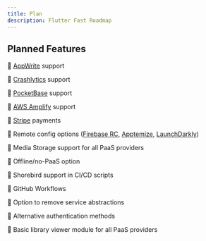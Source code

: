 ```yaml
---
title: Plan
description: Flutter Fast Roadmap
---
```

## Planned Features
🔲 [AppWrite](https://appwrite.io/) support

🔲 [Crashlytics](https://firebase.google.com/docs/crashlytics) support

🔲 [PocketBase](https://pocketbase.io/) support

🔲 [AWS Amplify](https://docs.amplify.aws/start/q/integration/flutter/) support

🔲 [Stripe](https://stripe.com/) payments

🔲 Remote config options ([Firebase RC](https://firebase.google.com/docs/remote-config/get-started?platform=ios), [Apptemize](https://apptimize.com/), [LaunchDarkly](https://launchdarkly.com/))

🔲 Media Storage support for all PaaS providers

🔲 Offline/no-PaaS option

🔲 Shorebird support in CI/CD scripts

🔲 GitHub Workflows

🔲 Option to remove service abstractions

🔲 Alternative authentication methods

🔲 Basic library viewer module for all PaaS providers